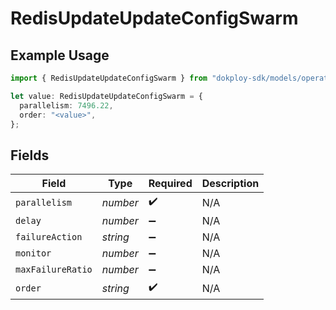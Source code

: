 # RedisUpdateUpdateConfigSwarm

## Example Usage

```typescript
import { RedisUpdateUpdateConfigSwarm } from "dokploy-sdk/models/operations";

let value: RedisUpdateUpdateConfigSwarm = {
  parallelism: 7496.22,
  order: "<value>",
};
```

## Fields

| Field              | Type               | Required           | Description        |
| ------------------ | ------------------ | ------------------ | ------------------ |
| `parallelism`      | *number*           | :heavy_check_mark: | N/A                |
| `delay`            | *number*           | :heavy_minus_sign: | N/A                |
| `failureAction`    | *string*           | :heavy_minus_sign: | N/A                |
| `monitor`          | *number*           | :heavy_minus_sign: | N/A                |
| `maxFailureRatio`  | *number*           | :heavy_minus_sign: | N/A                |
| `order`            | *string*           | :heavy_check_mark: | N/A                |